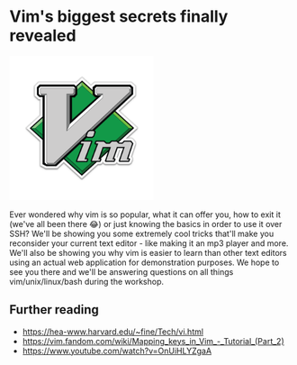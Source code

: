 # Vim's biggest secrets finally revealed

<img src="./vim.png" width="256">

Ever wondered why vim is so popular, what it can offer you, how to exit it (we've all been there 😂) or just knowing the basics in order to use it over SSH? We'll be showing you some extremely cool tricks that'll make you reconsider your current text editor - like making it an mp3 player and more. We'll also be showing you why vim is easier to learn than other text editors using an actual web application for demonstration purposes. We hope to see you there and we'll be answering questions on all things vim/unix/linux/bash during the workshop.

## Further reading

- https://hea-www.harvard.edu/~fine/Tech/vi.html
- https://vim.fandom.com/wiki/Mapping_keys_in_Vim_-_Tutorial_(Part_2)
- https://www.youtube.com/watch?v=OnUiHLYZgaA
